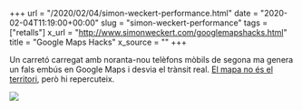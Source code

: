 +++
url = "/2020/02/04/simon-weckert-performance.html"
date = "2020-02-04T11:19:00+00:00"
slug = "simon-weckert-performance"
tags = ["retalls"]
x_url = "http://www.simonweckert.com/googlemapshacks.html"
title = "Google Maps Hacks"
x_source = ""
+++


Un carretó carregat amb noranta-nou telèfons mòbils de segona ma genera un fals embús en Google Maps i desvia el trànsit real. [El mapa no és el territori](https://en.wikipedia.org/wiki/Map–territory_relation), però hi repercuteix.

<img src="https://www.simonweckert.com/img/googlemapshacks/4.JPG">